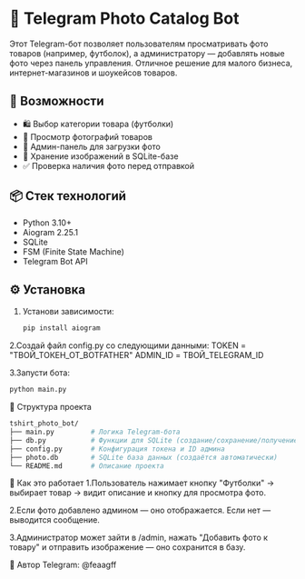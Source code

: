 # 👕 Telegram Photo Catalog Bot

Этот Telegram-бот позволяет пользователям просматривать фото товаров (например, футболок), а администратору — добавлять новые фото через панель управления. Отличное решение для малого бизнеса, интернет-магазинов и шоукейсов товаров.

## 🚀 Возможности

- 🛍 Выбор категории товара (футболки)
- 📸 Просмотр фотографий товаров
- 🔐 Админ-панель для загрузки фото
- 💾 Хранение изображений в SQLite-базе
- ✅ Проверка наличия фото перед отправкой

## 📦 Стек технологий

- Python 3.10+
- Aiogram 2.25.1
- SQLite
- FSM (Finite State Machine)
- Telegram Bot API

## ⚙️ Установка

1. Установи зависимости:
   ```bash
   pip install aiogram

2.Создай файл config.py со следующими данными:
TOKEN = "ТВОЙ_ТОКЕН_ОТ_BOTFATHER"
ADMIN_ID = ТВОЙ_TELEGRAM_ID

3.Запусти бота:
  ```bash
  python main.py 
```

📂 Структура проекта
```bash
tshirt_photo_bot/
├── main.py         # Логика Telegram-бота
├── db.py           # Функции для SQLite (создание/сохранение/получение фото)
├── config.py       # Конфигурация токена и ID админа
├── photo.db        # SQLite база данных (создаётся автоматически)
└── README.md       # Описание проекта
```

🧠 Как это работает
1.Пользователь нажимает кнопку "Футболки" → выбирает товар → видит описание и кнопку для просмотра фото.

2.Если фото добавлено админом — оно отображается. Если нет — выводится сообщение.

3.Администратор может зайти в /admin, нажать "Добавить фото к товару" и отправить изображение — оно сохранится в базу.

👤 Автор
Telegram: @feaagff
